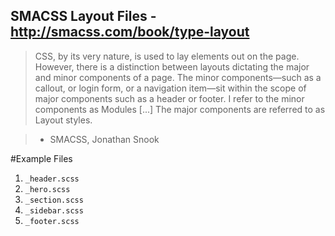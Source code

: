 ## SMACSS Layout Files - http://smacss.com/book/type-layout

> CSS, by its very nature, is used to lay elements out on the page. However, there is a distinction between layouts dictating the major and minor components of a page. The minor components—such as a callout, or login form, or a navigation item—sit within the scope of major components such as a header or footer. I refer to the minor components as Modules [...] The major components are referred to as Layout styles.

> - SMACSS, Jonathan Snook

#Example Files
1. `_header.scss`
2. `_hero.scss`
3. `_section.scss`
4. `_sidebar.scss`
5. `_footer.scss`
